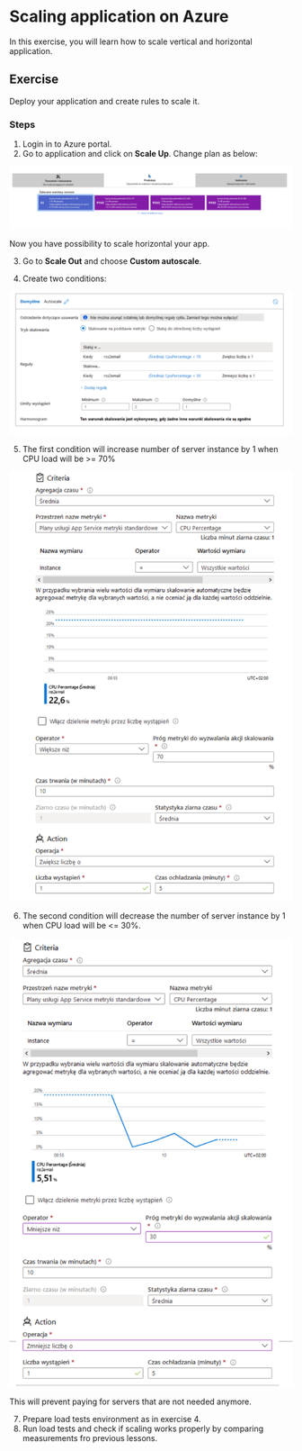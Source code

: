 # Scaling application on Azure
In this exercise, you will learn how to scale vertical and horizontal application.

## Exercise
Deploy your application and create rules to scale it.

### Steps
1. Login in to Azure portal.
2. Go to application and click on **Scale Up**. Change plan as below:

![Alt text](scale_up.png?raw=true "ScaleUp")

Now you have possibility to scale horizontal your app.

3. Go to **Scale Out** and choose **Custom autoscale**.

4. Create two conditions: 

![Alt text](autoscale.png?raw=true "Autoscale")

5. The first condition will increase number of server instance by 1 when CPU load will be >= 70%

![Alt text](criterium_1.png?raw=true "Criterium1")

6. The second condition will decrease the number of server instance by 1 when CPU load will be <= 30%.

![Alt text](criterium_2.png?raw=true "Criterium2")

This will prevent paying for servers that are not needed anymore.

7. Prepare load tests environment as in exercise 4.
8. Run load tests and check if scaling works properly by comparing measurements fro previous lessons.

